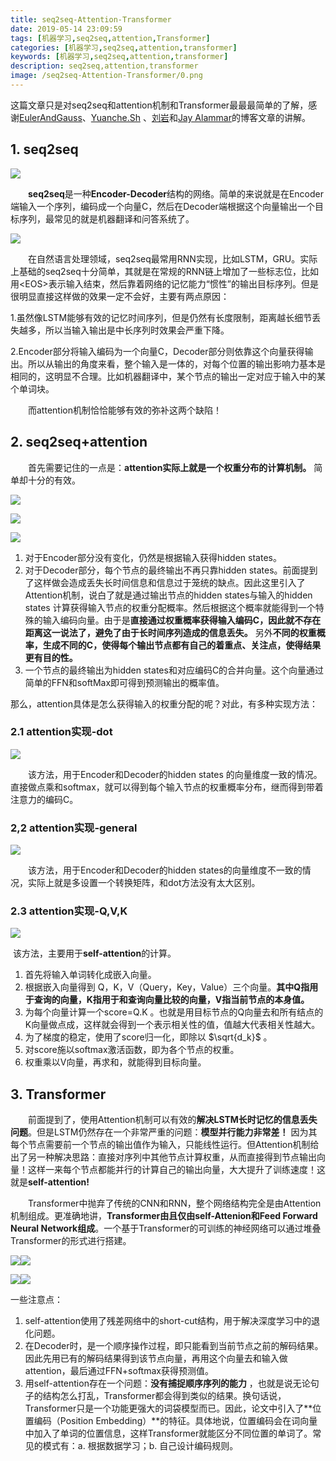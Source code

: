```yaml
---
title: seq2seq-Attention-Transformer  
date: 2019-05-14 23:09:59
tags: [机器学习,seq2seq,attention,Transformer]
categories: [机器学习,seq2seq,attention,transformer]
keywords: [机器学习,seq2seq,attention,transformer]
description: seq2seq,attention,transformer
image: /seq2seq-Attention-Transformer/0.png
---
```


这篇文章只是对seq2seq和attention机制和Transformer最最最简单的了解，感谢[EulerAndGauss](https://www.zhihu.com/people/EulerAndGauss)、[Yuanche.Sh](https://www.zhihu.com/people/cheshengyuan) 、[刘岩](https://www.zhihu.com/people/yan-liu-43)和[Jay Alammar](https://jalammar.github.io/)的博客文章的讲解。

## 1. seq2seq

![](seq2seq-Attention-Transformer/1.png)

　　**seq2seq**是一种**Encoder-Decoder**结构的网络。简单的来说就是在Encoder端输入一个序列，编码成一个向量C，然后在Decoder端根据这个向量输出一个目标序列，最常见的就是机器翻译和问答系统了。

![](seq2seq-Attention-Transformer/2.png)

　　在自然语言处理领域，seq2seq最常用RNN实现，比如LSTM，GRU。实际上基础的seq2seq十分简单，其就是在常规的RNN链上增加了一些标志位，比如用\<EOS>表示输入结束，然后靠着网络的记忆能力“惯性”的输出目标序列。但是很明显直接这样做的效果一定不会好，主要有两点原因：

1.虽然像LSTM能够有效的记忆时间序列，但是仍然有长度限制，距离越长细节丢失越多，所以当输入输出是中长序列时效果会严重下降。

2.Encoder部分将输入编码为一个向量C，Decoder部分则依靠这个向量获得输出。所以从输出的角度来看，整个输入是一体的，对每个位置的输出影响力基本是相同的，这明显不合理。比如机器翻译中，某个节点的输出一定对应于输入中的某个单词块。

　　而attention机制恰恰能够有效的弥补这两个缺陷！



## 2. seq2seq+attention

　　首先需要记住的一点是：**attention实际上就是一个权重分布的计算机制。** 简单却十分的有效。

 ![](seq2seq-Attention-Transformer/3.png)

![](seq2seq-Attention-Transformer/5.png)

![](seq2seq-Attention-Transformer/4.png)



1. 对于Encoder部分没有变化，仍然是根据输入获得hidden states。
2. 对于Decoder部分，每个节点的最终输出不再只靠hidden states。前面提到了这样做会造成丢失长时间信息和信息过于笼统的缺点。因此这里引入了Attention机制，说白了就是通过输出节点的hidden states与输入的hidden states 计算获得输入节点的权重分配概率。然后根据这个概率就能得到一个特殊的输入编码向量。由于是**直接通过权重概率获得输入编码C，因此就不存在距离这一说法了，避免了由于长时间序列造成的信息丢失。** 另外**不同的权重概率，生成不同的C，使得每个输出节点都有自己的着重点、关注点，使得结果更有目的性。**
3. 一个节点的最终输出为hidden states和对应编码C的合并向量。这个向量通过简单的FFN和softMax即可得到预测输出的概率值。

那么，attention具体是怎么获得输入的权重分配的呢？对此，有多种实现方法：

### 2.1 attention实现-dot

![](seq2seq-Attention-Transformer/6.png)

　　该方法，用于Encoder和Decoder的hidden states 的向量维度一致的情况。直接做点乘和softmax，就可以得到每个输入节点的权重概率分布，继而得到带着注意力的编码C。

### 2,2 attention实现-general

![](seq2seq-Attention-Transformer/7.png)

　　该方法，用于Encoder和Decoder的hidden states的向量维度不一致的情况，实际上就是多设置一个转换矩阵，和dot方法没有太大区别。

### 2.3 attention实现-Q,V,K

![](seq2seq-Attention-Transformer/8.png)

​	该方法，主要用于**self-attention**的计算。

1. 首先将输入单词转化成嵌入向量。
2. 根据嵌入向量得到 Q，K，V（Query，Key，Value）三个向量。**其中Q指用于查询的向量，K指用于和查询向量比较的向量，V指当前节点的本身值。** 
3. 为每个向量计算一个score=Q.K 。也就是用目标节点的Q向量去和所有结点的K向量做点成，这样就会得到一个表示相关性的值，值越大代表相关性越大。 
4. 为了梯度的稳定，使用了score归一化，即除以 $\sqrt{d_k}$ 。
5. 对score施以softmax激活函数，即为各个节点的权重。
6. 权重乘以V向量，再求和，就能得到目标向量。




## 3. Transformer

　　前面提到了，使用Attention机制可以有效的**解决LSTM长时记忆的信息丢失问题**。但是LSTM仍然存在一个非常严重的问题：**模型并行能力非常差！** 因为其每个节点需要前一个节点的输出值作为输入，只能线性运行。但Attention机制给出了另一种解决思路：直接对序列中其他节点计算权重，从而直接得到节点输出向量！这样一来每个节点都能并行的计算自己的输出向量，大大提升了训练速度！这就是**self-attention!** 

　　Transformer中抛弃了传统的CNN和RNN，整个网络结构完全是由Attention机制组成。更准确地讲，**Transformer由且仅由self-Attenion和Feed Forward Neural Network组成**。一个基于Transformer的可训练的神经网络可以通过堆叠Transformer的形式进行搭建。

![](seq2seq-Attention-Transformer/12.png)![](seq2seq-Attention-Transformer/9.png)

![](seq2seq-Attention-Transformer/10.png)![](seq2seq-Attention-Transformer/11.png)



一些注意点：

1. self-attention使用了残差网络中的short-cut结构，用于解决深度学习中的退化问题。
2. 在Decoder时，是一个顺序操作过程，即只能看到当前节点之前的解码结果。因此先用已有的解码结果得到该节点向量，再用这个向量去和输入做attention，最后通过FFN+softmax获得预测值。
3. 用self-attention存在一个问题：**没有捕捉顺序序列的能力** ，也就是说无论句子的结构怎么打乱，Transformer都会得到类似的结果。换句话说，Transformer只是一个功能更强大的词袋模型而已。因此，论文中引入了**位置编码（Position Embedding）**的特征。具体地说，位置编码会在词向量中加入了单词的位置信息，这样Transformer就能区分不同位置的单词了。常见的模式有：a. 根据数据学习；b. 自己设计编码规则。




























